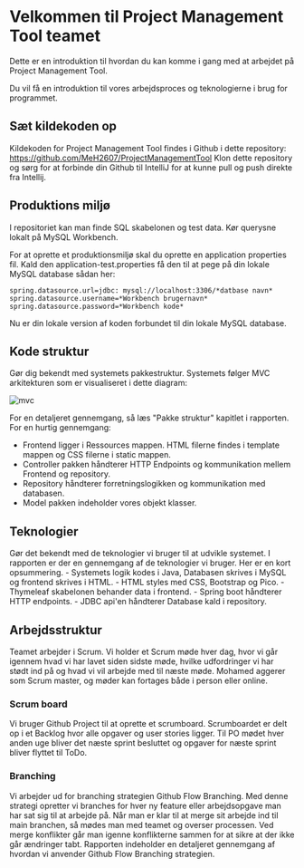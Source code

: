 <h1>Velkommen til Project Management Tool teamet</h1>

Dette er en introduktion til hvordan du kan komme i gang med at arbejdet på Project Management Tool.

Du vil få en introduktion til vores arbejdsproces og teknologierne i brug for programmet.

<h2>Sæt kildekoden op</h2>

Kildekoden for Project Management Tool findes i Github i dette repository: https://github.com/MeH2607/ProjectManagementTool
Klon dette repository og sørg for at forbinde din Github til IntelliJ for at kunne pull og push direkte fra Intellij.

<h2>Produktions miljø</h2>
I repositoriet kan man finde SQL skabelonen og test data. Kør querysne lokalt på MySQL Workbench.

For at oprette et produktionsmiljø skal du oprette en application properties fil. 
Kald den application-test.properties få den til at pege på din lokale MySQL database sådan her:

```
spring.datasource.url=jdbc: mysql://localhost:3306/*datbase navn*
spring.datasource.username=*Workbench brugernavn*
spring.datasource.password=*Workbench kode*
```
Nu er din lokale version af koden forbundet til din lokale MySQL database.

<h2>Kode struktur</h2>
Gør dig bekendt med systemets pakkestruktur. Systemets følger MVC arkitekturen som er visualiseret i dette diagram:

![mvc](https://github.com/MeH2607/ProjectManagementTool/assets/113069009/d1323605-91fa-4201-a21c-d8b51eb65824)

For en detaljeret gennemgang, så læs "Pakke struktur" kapitlet i rapporten.
For en hurtig gennemgang:
- Frontend ligger i Ressources mappen. HTML filerne findes i template mappen og CSS filerne i static mappen.
- Controller pakken håndterer HTTP Endpoints og kommunikation mellem Frontend og repository.
- Repository håndterer forretningslogikken og kommunikation med databasen.
- Model pakken indeholder vores objekt klasser.


<h2>Teknologier</h2>
Gør det bekendt med de teknologier vi bruger til at udvikle systemet.
I rapporten er der en gennemgang af de teknologier vi bruger. Her er en kort opsummering.
- Systemets logik kodes i Java, Databasen skrives i MySQL og frontend skrives i HTML.
- HTML styles med CSS, Bootstrap og Pico.
- Thymeleaf skabelonen behander data i frontend.
- Spring boot håndterer HTTP endpoints.
- JDBC api'en håndterer Database kald i repository.

<h2>Arbejdsstruktur</h2>
Teamet arbejder i Scrum. 
Vi holder et Scrum møde hver dag, hvor vi går igennem hvad vi har lavet siden sidste møde, hvilke udfordringer vi har stødt ind på og hvad vi vil arbejde med til næste møde.
Mohamed aggerer som Scrum master, og møder kan fortages både i person eller online.

<h3>Scrum board</h3>
Vi bruger Github Project til at oprette et scrumboard. 
Scrumboardet er delt op i et Backlog hvor alle opgaver og user stories ligger.
Til PO mødet hver anden uge bliver det næste sprint besluttet og opgaver for næste sprint bliver flyttet til ToDo.


<h3>Branching</h3>
Vi arbejder ud for branching strategien Github Flow Branching. 
Med denne strategi opretter vi branches for hver ny feature eller arbejdsopgave man har sat sig til at arbejde på.
Når man er klar til at merge sit arbejde ind til main branchen, så mødes man med teamet og overser processen. 
Ved merge konflikter går man igenne konflikterne sammen for at sikre at der ikke går ændringer tabt.
Rapporten indeholder en detaljeret gennemgang af hvordan vi anvender Github Flow Branching strategien.
